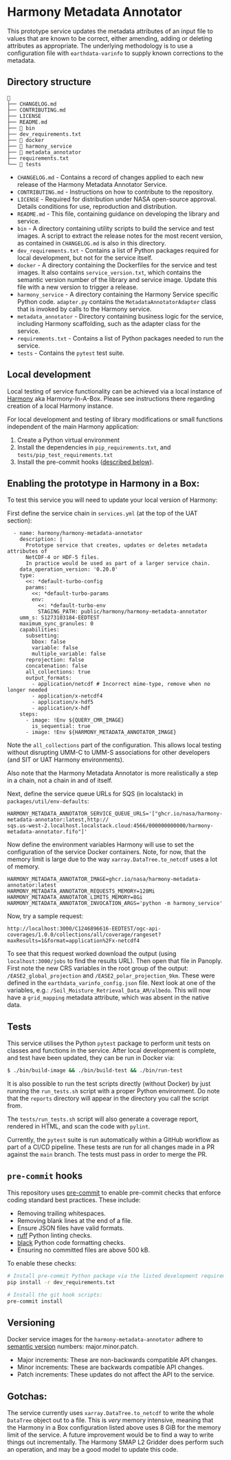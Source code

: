 # Harmony Metadata Annotator

This prototype service updates the metadata attributes of an input file to
values that are known to be correct, either amending, adding or deleting
attributes as appropriate. The underlying methodology is to use a configuration
file with `earthdata-varinfo` to supply known corrections to the metadata.

## Directory structure

```
📁
├── CHANGELOG.md
├── CONTRIBUTING.md
├── LICENSE
├── README.md
├── 📁 bin
├── dev_requirements.txt
├── 📁 docker
├── 📁 harmony_service
├── 📁 metadata_annotator
├── requirements.txt
└── 📁 tests
```

* `CHANGELOG.md` -   Contains a record of changes applied to each new release
  of the Harmony Metadata Annotator Service.
* `CONTRIBUTING.md` -  Instructions on how to contribute to the repository.
* `LICENSE` - Required for distribution under NASA open-source approval.
  Details conditions for use, reproduction and distribution.
* `README.md` - This file, containing guidance on developing the library and service.
* `bin` - A directory containing utility scripts to build the service and test
  images. A script to extract the release notes for the most recent version, as
  contained in `CHANGELOG.md` is also in this directory.
* `dev_requirements.txt` - Contains a list of Python packages required for local
  development, but not for the service itself.
* `docker` - A directory containing the Dockerfiles for the service and test
  images. It also contains `service_version.txt`, which contains the semantic
  version number of the library and service image. Update this file with a new
  version to trigger a release.
* `harmony_service` - A directory containing the Harmony Service specific Python
  code. `adapter.py` contains the `MetadataAnnotatorAdapter` class that is
  invoked by calls to the Harmony service.
* `metadata_annotator` - Directory containing business logic for the service,
  including Harmony scaffolding, such as the adapter class for the service.
* `requirements.txt` - Contains a list of Python packages needed to run the service.
* `tests` -  Contains the `pytest` test suite.

## Local development

Local testing of service functionality can be achieved via a local instance of
[Harmony](https://github.com/nasa/harmony) aka Harmony-In-A-Box. Please see instructions there
regarding creation of a local Harmony instance.

For local development and testing of library modifications or small functions independent of the main Harmony application:

1. Create a Python virtual environment
1. Install the dependencies in `pip_requirements.txt`, and `tests/pip_test_requirements.txt`
1. Install the pre-commit hooks ([described below](#pre-commit-hooks)).

## Enabling the prototype in Harmony in a Box:

To test this service you will need to update your local version of Harmony:

First define the service chain in `services.yml` (at the top of the UAT section):

```
  - name: harmony/harmony-metadata-annotator
    description: |
      Prototype service that creates, updates or deletes metadata attributes of
      NetCDF-4 or HDF-5 files.
      In practice would be used as part of a larger service chain.
    data_operation_version: '0.20.0'
    type:
      <<: *default-turbo-config
      params:
        <<: *default-turbo-params
        env:
          <<: *default-turbo-env
          STAGING_PATH: public/harmony/harmony-metadata-annotator
    umm_s: S1273103184-EEDTEST
    maximum_sync_granules: 0
    capabilities:
      subsetting:
        bbox: false
        variable: false
        multiple_variable: false
      reprojection: false
      concatenation: false
      all_collections: true
      output_formats:
        - application/netcdf # Incorrect mime-type, remove when no longer needed
        - application/x-netcdf4
        - application/x-hdf5
        - application/x-hdf
    steps:
      - image: !Env ${QUERY_CMR_IMAGE}
        is_sequential: true
      - image: !Env ${HARMONY_METADATA_ANNOTATOR_IMAGE}
```

Note the `all_collections` part of the configuration. This allows local testing
without disrupting UMM-C to UMM-S associations for other developers (and SIT or
UAT Harmony environments).

Also note that the Harmony Metadata Annotator is more realistically a step in
a chain, not a chain in and of itself.

Next, define the service queue URLs for SQS (in localstack) in
`packages/util/env-defaults`:

```
HARMONY_METADATA_ANNOTATOR_SERVICE_QUEUE_URLS='["ghcr.io/nasa/harmony-metadata-annotator:latest,http://
sqs.us-west-2.localhost.localstack.cloud:4566/000000000000/harmony-metadata-annotator.fifo"]'
```
Now define the environment variables Harmony will use to set the configuration
of the service Docker containers. Note, for now, that the memory limit is large
due to the way `xarray.DataTree.to_netcdf` uses a lot of memory.

```
HARMONY_METADATA_ANNOTATOR_IMAGE=ghcr.io/nasa/harmony-metadata-annotator:latest
HARMONY_METADATA_ANNOTATOR_REQUESTS_MEMORY=128Mi
HARMONY_METADATA_ANNOTATOR_LIMITS_MEMORY=8Gi
HARMONY_METADATA_ANNOTATOR_INVOCATION_ARGS='python -m harmony_service'
```

Now, try a sample request:

```
http://localhost:3000/C1246896616-EEDTEST/ogc-api-coverages/1.0.0/collections/all/coverage/rangeset?maxResults=1&format=application%2Fx-netcdf4
```

To see that this request worked download the output (using `localhost:3000/jobs`
to find the results URL). Then open that file in Panoply. First note the new CRS
variables in the root group of the output: `/EASE2_global_projection` and
`/EASE2_polar_projection_9km`. These were defined in the
`earthdata_varinfo_config.json` file. Next look at one of the variables, e.g.:
`/Soil_Moisture_Retrieval_Data_AM/albedo`. This will now have a `grid_mapping`
metadata attribute, which was absent in the native data.

## Tests

This service utilises the Python `pytest` package to perform unit tests on
classes and functions in the service. After local development is complete, and
test have been updated, they can be run in Docker via:

```bash
$ ./bin/build-image && ./bin/build-test && ./bin/run-test
```

It is also possible to run the test scripts directly (without Docker) by just
running the `run_tests.sh` script with a proper Python environment. Do note
that the `reports` directory will appear in the directory you call the script from.

The `tests/run_tests.sh` script will also generate a coverage report, rendered
in HTML, and scan the code with `pylint`.

Currently, the `pytest` suite is run automatically within a GitHub workflow
as part of a CI/CD pipeline. These tests are run for all changes made in a PR
against the `main` branch. The tests must pass in order to merge the PR.

## `pre-commit` hooks

This repository uses [pre-commit](https://pre-commit.com/) to enable pre-commit
checks that enforce coding standard best practices. These include:

* Removing trailing whitespaces.
* Removing blank lines at the end of a file.
* Ensure JSON files have valid formats.
* [ruff](https://github.com/astral-sh/ruff) Python linting checks.
* [black](https://black.readthedocs.io/en/stable/index.html) Python code
  formatting checks.
* Ensuring no committed files are above 500 kB.

To enable these checks:

```bash
# Install pre-commit Python package via the listed development requirements:
pip install -r dev_requirements.txt

# Install the git hook scripts:
pre-commit install
```

## Versioning

Docker service images for the `harmony-metadata-annotator` adhere to [semantic
version](https://semver.org/) numbers: major.minor.patch.

* Major increments: These are non-backwards compatible API changes.
* Minor increments: These are backwards compatible API changes.
* Patch increments: These updates do not affect the API to the service.

## Gotchas:

The service currently uses `xarray.DataTree.to_netcdf` to write the whole
`DataTree` object out to a file. This is _very_ memory intensive, meaning that
the Harmony in a Box configuration listed above uses 8 GiB for the memory limit
of the service. A future improvement would be to find a way to write things out
incrementally. The Harmony SMAP L2 Gridder does perform such an operation, and
may be a good model to update this code.
